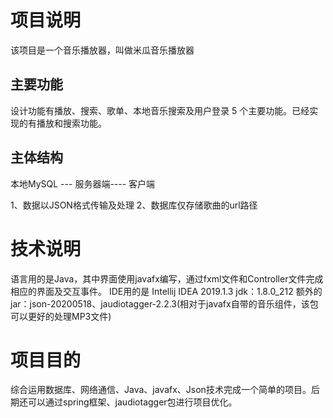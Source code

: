 # 项目说明

该项目是一个音乐播放器，叫做米瓜音乐播放器
## 主要功能

设计功能有播放、搜索、歌单、本地音乐搜索及用户登录 5 个主要功能。已经实现的有播放和搜索功能。

## 主体结构

本地MySQL --- 服务器端---- 客户端

1、数据以JSON格式传输及处理
2、数据库仅存储歌曲的url路径

# 技术说明

语言用的是Java，其中界面使用javafx编写，通过fxml文件和Controller文件完成相应的界面及交互事件。
IDE用的是 Intellij IDEA 2019.1.3 
jdk：1.8.0_212
额外的jar：json-20200518、jaudiotagger-2.2.3(相对于javafx自带的音乐组件，该包可以更好的处理MP3文件)

# 项目目的

综合运用数据库、网络通信、Java、javafx、Json技术完成一个简单的项目。后期还可以通过spring框架、jaudiotagger包进行项目优化。



